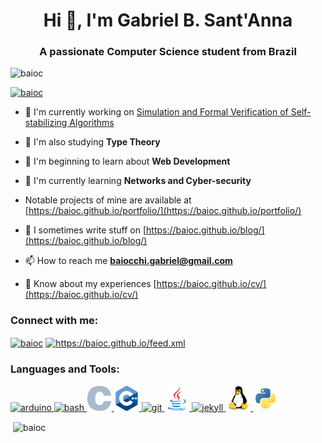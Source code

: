 <h1 align="center">Hi 👋, I'm Gabriel B. Sant'Anna</h1>
<h3 align="center">A passionate Computer Science student from Brazil</h3>

<p align="left"> <img src="https://komarev.com/ghpvc/?username=baioc&label=Profile%20views&color=0e75b6&style=flat" alt="baioc" /> </p>

<p align="left"> <a href="https://github.com/ryo-ma/github-profile-trophy"><img src="https://github-profile-trophy.vercel.app/?username=baioc&row=1" alt="baioc" /></a> </p>

- 🔭 I'm currently working on [Simulation and Formal Verification of Self-stabilizing Algorithms](https://ensiwiki.ensimag.fr/index.php?title=IRL_-_Simulation_and_Formal_Verification_of_Self-stabilizing_Algorithms)

- 🌱 I'm also studying **Type Theory**

- 🌱 I'm beginning to learn about **Web Development**

- 🌱 I'm currently learning **Networks and Cyber-security**

- Notable projects of mine are available at [https://baioc.github.io/portfolio/](https://baioc.github.io/portfolio/)

- 📝 I sometimes write stuff on [https://baioc.github.io/blog/](https://baioc.github.io/blog/)

- 📫 How to reach me **baiocchi.gabriel@gmail.com**

- 📄 Know about my experiences [https://baioc.github.io/cv/](https://baioc.github.io/cv/)

<h3 align="left">Connect with me:</h3>
<p align="left">
<a href="https://linkedin.com/in/baioc" target="blank"><img align="center" src="https://cdn.jsdelivr.net/npm/simple-icons@3.0.1/icons/linkedin.svg" alt="baioc" height="30" width="40" /></a>
<a href="https://baioc.github.io/feed.xml" target="blank"><img align="center" src="https://cdn.jsdelivr.net/npm/simple-icons@3.0.1/icons/rss.svg" alt="https://baioc.github.io/feed.xml" height="30" width="40" /></a>
</p>

<h3 align="left">Languages and Tools:</h3>
<p align="left"> <a href="https://www.arduino.cc/" target="_blank"> <img src="https://cdn.worldvectorlogo.com/logos/arduino-1.svg" alt="arduino" width="40" height="40"/> </a> <a href="https://www.gnu.org/software/bash/" target="_blank"> <img src="https://www.vectorlogo.zone/logos/gnu_bash/gnu_bash-icon.svg" alt="bash" width="40" height="40"/> </a> <a href="https://www.cprogramming.com/" target="_blank"> <img src="https://raw.githubusercontent.com/devicons/devicon/master/icons/c/c-original.svg" alt="c" width="40" height="40"/> </a> <a href="https://www.w3schools.com/cpp/" target="_blank"> <img src="https://raw.githubusercontent.com/devicons/devicon/master/icons/cplusplus/cplusplus-original.svg" alt="cplusplus" width="40" height="40"/> </a> <a href="https://git-scm.com/" target="_blank"> <img src="https://www.vectorlogo.zone/logos/git-scm/git-scm-icon.svg" alt="git" width="40" height="40"/> </a> <a href="https://www.java.com" target="_blank"> <img src="https://raw.githubusercontent.com/devicons/devicon/master/icons/java/java-original.svg" alt="java" width="40" height="40"/> </a> <a href="https://jekyllrb.com/" target="_blank"> <img src="https://www.vectorlogo.zone/logos/jekyllrb/jekyllrb-icon.svg" alt="jekyll" width="40" height="40"/> </a> <a href="https://www.linux.org/" target="_blank"> <img src="https://raw.githubusercontent.com/devicons/devicon/master/icons/linux/linux-original.svg" alt="linux" width="40" height="40"/> </a> <a href="https://www.python.org" target="_blank"> <img src="https://raw.githubusercontent.com/devicons/devicon/master/icons/python/python-original.svg" alt="python" width="40" height="40"/> </a> </p>

<p>&nbsp;<img align="center" src="https://github-readme-stats.vercel.app/api?username=baioc&show_icons=true&locale=en" alt="baioc" /></p>

